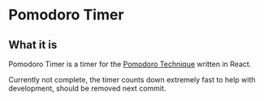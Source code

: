 # Pomodoro Timer

## What it is

Pomodoro Timer is a timer for the [Pomodoro Technique](https://en.wikipedia.org/wiki/Pomodoro_Technique) written in React.

Currently not complete, the timer counts down extremely fast to help with development, should be removed next commit. 
